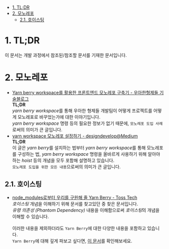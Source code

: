 - [1. TL;DR](#1-tldr)
- [2. 모노레포](#2-모노레포)
  - [2.1. 호이스팅](#21-호이스팅)

# 1. TL;DR

이 문서는 개발 과정에서 참조된/참조할 문서를 기재한 문서입니다.

# 2. 모노레포

- [Yarn berry workspace를 활용한 프론트엔드 모노레포 구축기 - 우아한형제들 기술블로그](https://techblog.woowahan.com/7976/) <br>
  **TL;DR**<br>
  *yarn berry workspace*를 통해 우아한 형제들 개발팀이 어떻게 프로젝트를 어떻게 모노레포로 바꾸었는가에 대한 이야기입니다. <br>
  _yarn berry workspace_ 명령 등의 필요한 정보가 없기 때문에, `모노레포 도입 사례`로써의 의미가 큰 글입니다.
- [yarn workspace 모노레포 설정하기 - designdevelop@Medium](https://medium.com/@designdevelop/yarn-workspaces-%EB%AA%A8%EB%85%B8%EB%A0%88%ED%8F%AC-%EB%8F%84%EC%9E%85%EA%B8%B0-c0310ca41c0e) <br>
  **TL;DR** <br>
  이 글은 *yarn berry*를 설치하는 법부터 *yarn berry workspace*를 통해 모노레포를 구성하는 법,
  _yarn berry workspace_ 명령을 올바르게 사용하기 위해 알아야 하는 _hoist_ 등의 개념을 모두 포함해 설명하고 있습니다. <br>
  `모노레포 도입을 위한 모든 내용`으로써의 의미가 큰 글입니다.

## 2.1. 호이스팅

- [node_modules로부터 우리를 구원해 줄 Yarn Berry - Toss Tech](https://toss.tech/article/node-modules-and-yarn-berry) <br>
  _호이스팅_ 개념을 이해하기 위해 문서를 찾고있던 중 찾은 문서입니다. <br>
  _유령 의존성 (Phantom Dependency)_ 내용을 이해함으로써 *호이스팅*의 개념을 이해할 수 있습니다. <br><br>
  이러한 내용을 제외하더라도 `Yarn Berry`에 대한 다양한 내용을 포함하고 있습니다. <br>
  `Yarn Berry`에 대해 깊게 파보고 싶다면, [이 문서](https://toss.tech/article/node-modules-and-yarn-berry)를 확인해보세요.
